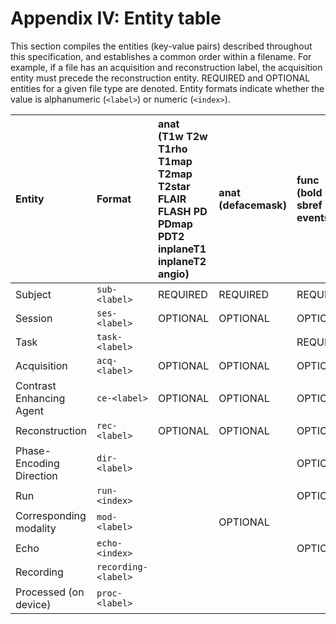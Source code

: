 # Appendix IV: Entity table

This section compiles the entities (key-value pairs) described throughout this
specification, and establishes a common order within a filename. For example, if
a file has an acquisition and reconstruction label, the acquisition entity must
precede the reconstruction entity. REQUIRED and OPTIONAL entities for a given
file type are denoted. Entity formats indicate whether the value is alphanumeric
(`<label>`) or numeric (`<index>`).

| Entity                   | Format              | anat<br>(T1w T2w T1rho T1map T2map T2star FLAIR FLASH PD PDmap PDT2 inplaneT1 inplaneT2 angio) | anat<br>(defacemask) | func<br>(bold sbref events) | func<br>(physio stim) | dwi<br>(dwi bvec bval) | fmap<br>(phasediff phase1 phase2 magnitude1 magnitude2 magnitude fieldmap) | fmap<br>(epi) | beh<br>(events stim physio) | meg<br>(meg channels) | meg<br>(photo coordsystem headshape) |
| :----------------------- | :------------------ | :--------------------------------------------------------------------------------------------- | :------------------- | :-------------------------- | :-------------------- | :--------------------- | :------------------------------------------------------------------------- | :------------ | :-------------------------- | :-------------------- | :----------------------------------- |
| Subject                  | `sub-<label>`       | REQUIRED                                                                                       | REQUIRED             | REQUIRED                    | REQUIRED              | REQUIRED               | REQUIRED                                                                   | REQUIRED      | REQUIRED                    | REQUIRED              | REQUIRED                             |
| Session                  | `ses-<label>`       | OPTIONAL                                                                                       | OPTIONAL             | OPTIONAL                    | OPTIONAL              | OPTIONAL               | OPTIONAL                                                                   | OPTIONAL      | OPTIONAL                    | OPTIONAL              | OPTIONAL                             |
| Task                     | `task-<label>`      |                                                                                                |                      | REQUIRED                    | REQUIRED              |                        |                                                                            |               | REQUIRED                    | REQUIRED              | REQUIRED                             |
| Acquisition              | `acq-<label>`       | OPTIONAL                                                                                       | OPTIONAL             | OPTIONAL                    | OPTIONAL              | OPTIONAL               | OPTIONAL                                                                   | OPTIONAL      |                             | OPTIONAL              | OPTIONAL                             |
| Contrast Enhancing Agent | `ce-<label>`        | OPTIONAL                                                                                       | OPTIONAL             | OPTIONAL                    |                       |                        |                                                                            | OPTIONAL      |                             |                       |                                      |
| Reconstruction           | `rec-<label>`       | OPTIONAL                                                                                       | OPTIONAL             | OPTIONAL                    | OPTIONAL              |                        |                                                                            |               |                             |                       |                                      |
| Phase-Encoding Direction | `dir-<label>`       |                                                                                                |                      | OPTIONAL                    |                       | OPTIONAL               |                                                                            | REQUIRED      |                             |                       |                                      |
| Run                      | `run-<index>`       |                                                                                                |                      | OPTIONAL                    | OPTIONAL              | OPTIONAL               | OPTIONAL                                                                   | OPTIONAL      |                             | OPTIONAL              | OPTIONAL                             |
| Corresponding modality   | `mod-<label>`       |                                                                                                | OPTIONAL             |                             |                       |                        |                                                                            |               |                             |                       |                                      |
| Echo                     | `echo-<index>`      |                                                                                                |                      | OPTIONAL                    |                       |                        |                                                                            |               |                             |                       |                                      |
| Recording                | `recording-<label>` |                                                                                                |                      |                             | OPTIONAL              |                        |                                                                            |               |                             |                       |                                      |
| Processed (on device)    | `proc-<label>`      |                                                                                                |                      |                             | OPTIONAL              |                        |                                                                            |               |                             | OPTIONAL              | OPTIONAL                             |
